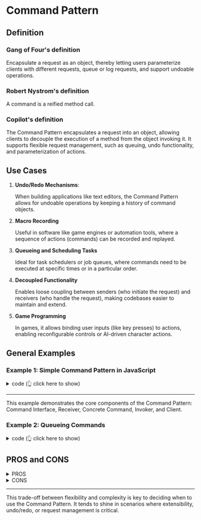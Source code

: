# Command Pattern

## Definition

### Gang of Four's definition

Encapsulate a request as an object, thereby letting users parameterize clients with different requests, queue or log requests, and support undoable operations.

### Robert Nystrom's definition

A command is a reified method call.

### Copilot's definition

The Command Pattern encapsulates a request into an object, allowing clients to decouple the execution of a method from the object invoking it. It supports flexible request management, such as queuing, undo functionality, and parameterization of actions.

## Use Cases

1. **Undo/Redo Mechanisms**:

    When building applications like text editors, the Command Pattern allows for undoable operations by keeping a history of command objects.

1. **Macro Recording**

    Useful in software like game engines or automation tools, where a sequence of actions (commands) can be recorded and replayed.

1. **Queueing and Scheduling Tasks**

    Ideal for task schedulers or job queues, where commands need to be executed at specific times or in a particular order.

1. **Decoupled Functionality**

    Enables loose coupling between senders (who initiate the request) and receivers (who handle the request), making codebases easier to maintain and extend.

1. **Game Programming**

    In games, it allows binding user inputs (like key presses) to actions, enabling reconfigurable controls or AI-driven character actions.
  
## General Examples

### Example 1: Simple Command Pattern in JavaScript

<details>
<summary> code (👆 click here to show) </summary>

```javascript
// Command Interface
class Command {
  execute() {}
  undo() {}
}

// Receiver
class Light {
  on() {
    console.log("The light is on.");
  }
  off() {
    console.log("The light is off.");
  }
}

// Concrete Command
class LightOnCommand extends Command {
  constructor(light) {
    super();
    this.light = light;
  }
  execute() {
    this.light.on();
  }
  undo() {
    this.light.off();
  }
}

// Invoker
class RemoteControl {
  setCommand(command) {
    this.command = command;
  }
  pressButton() {
    this.command.execute();
  }
  pressUndo() {
    this.command.undo();
  }
}

// Client
const light = new Light();
const lightOn = new LightOnCommand(light);
const remote = new RemoteControl();

remote.setCommand(lightOn);
remote.pressButton();  // Output: The light is on.
remote.pressUndo();    // Output: The light is off.
```
</details>

---

This example demonstrates the core components of the Command Pattern: Command Interface, Receiver, Concrete Command, Invoker, and Client.

### Example 2: Queueing Commands

<details>
<summary> code (👆 click here to show) </summary>

```javascript
class TaskQueue {
  constructor() {
    this.queue = [];
  }
  addCommand(command) {
    this.queue.push(command);
  }
  processQueue() {
    while (this.queue.length > 0) {
      const command = this.queue.shift();
      command.execute();
    }
  }
}

class PrintCommand {
  constructor(message) {
    this.message = message;
  }
  execute() {
    console.log(this.message);
  }
}

const queue = new TaskQueue();
queue.addCommand(new PrintCommand("Task 1"));
queue.addCommand(new PrintCommand("Task 2"));
queue.processQueue();
// Output:
// Task 1
// Task 2
```

</details>

## PROS and CONS

<details><summary>PROS</summary>

1. **Encapsulation of Requests**:
    
    By turning requests into objects, the pattern decouples the sender from the receiver, enabling greater flexibility and modularity.

1. **Undo and Redo Operations**:
    
    Commands can store state, making it easy to implement undo/redo functionality in applications such as text editors or drawing tools.

1. **Queuing and Scheduling**:

    The pattern makes it straightforward to queue or schedule tasks, which is useful in job schedulers and task automation.

1. **Macro Support**:
    
    It allows grouping multiple commands into a macro, which can be executed as a single operation—useful for game development or batch processing.

1. **Parameterization**:
    
    Since commands are encapsulated in objects, they can be parameterized dynamically, allowing flexibility in executing different behaviors.

1. **Open/Closed Principle**:
    
    New commands can be introduced without modifying existing code, adhering to one of the SOLID design principles.

1. **Reusability**:

    Command objects can be reused for different operations or contexts, reducing code duplication.

</details>

<details><summary>CONS</summary>

1. **Increased Complexity**:
    
    Implementing the pattern requires creating multiple additional classes, which can bloat the codebase if not managed carefully.

1. **Overhead for Simple Tasks**:
    
    For straightforward operations, the complexity of the pattern might outweigh its benefits, making it overkill.

1. **Maintenance Challenges**:
    
    As the number of commands grows, managing and maintaining them can become burdensome.

1. **Debugging Difficulty**:

    Debugging may be more challenging due to the indirect nature of requests, as the invoker doesn’t directly execute operations.

</details>

---

This trade-off between flexibility and complexity is key to deciding when to use the Command Pattern. It tends to shine in scenarios where extensibility, undo/redo, or request management is critical.